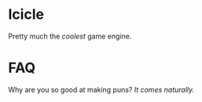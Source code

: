 # Icicle

Pretty much the *coolest* game engine.

# FAQ

Why are you so good at making puns? *It comes naturally.*
